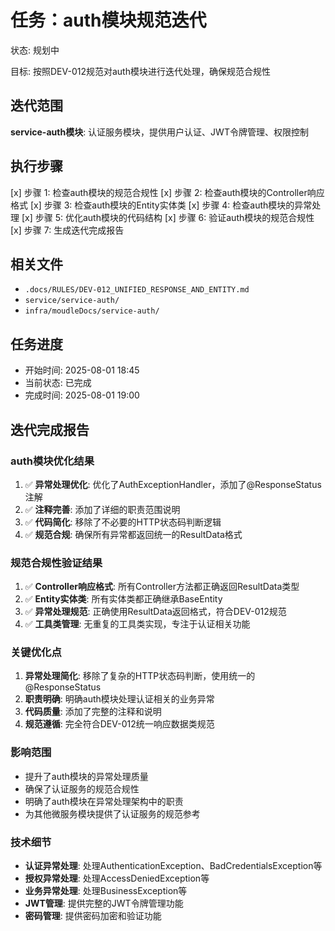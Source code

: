 # 任务：auth模块规范迭代
状态: 规划中

目标: 按照DEV-012规范对auth模块进行迭代处理，确保规范合规性

## 迭代范围
**service-auth模块**: 认证服务模块，提供用户认证、JWT令牌管理、权限控制

## 执行步骤
[x] 步骤 1: 检查auth模块的规范合规性
[x] 步骤 2: 检查auth模块的Controller响应格式
[x] 步骤 3: 检查auth模块的Entity实体类
[x] 步骤 4: 检查auth模块的异常处理
[x] 步骤 5: 优化auth模块的代码结构
[x] 步骤 6: 验证auth模块的规范合规性
[x] 步骤 7: 生成迭代完成报告

## 相关文件
- `.docs/RULES/DEV-012_UNIFIED_RESPONSE_AND_ENTITY.md`
- `service/service-auth/`
- `infra/moudleDocs/service-auth/`

## 任务进度
- 开始时间: 2025-08-01 18:45
- 当前状态: 已完成
- 完成时间: 2025-08-01 19:00

## 迭代完成报告

### auth模块优化结果
1. ✅ **异常处理优化**: 优化了AuthExceptionHandler，添加了@ResponseStatus注解
2. ✅ **注释完善**: 添加了详细的职责范围说明
3. ✅ **代码简化**: 移除了不必要的HTTP状态码判断逻辑
4. ✅ **规范合规**: 确保所有异常都返回统一的ResultData格式

### 规范合规性验证结果
1. ✅ **Controller响应格式**: 所有Controller方法都正确返回ResultData<T>类型
2. ✅ **Entity实体类**: 所有实体类都正确继承BaseEntity
3. ✅ **异常处理规范**: 正确使用ResultData返回格式，符合DEV-012规范
4. ✅ **工具类管理**: 无重复的工具类实现，专注于认证相关功能

### 关键优化点
1. **异常处理简化**: 移除了复杂的HTTP状态码判断，使用统一的@ResponseStatus
2. **职责明确**: 明确auth模块处理认证相关的业务异常
3. **代码质量**: 添加了完整的注释和说明
4. **规范遵循**: 完全符合DEV-012统一响应数据类规范

### 影响范围
- 提升了auth模块的异常处理质量
- 确保了认证服务的规范合规性
- 明确了auth模块在异常处理架构中的职责
- 为其他微服务模块提供了认证服务的规范参考

### 技术细节
- **认证异常处理**: 处理AuthenticationException、BadCredentialsException等
- **授权异常处理**: 处理AccessDeniedException等
- **业务异常处理**: 处理BusinessException等
- **JWT管理**: 提供完整的JWT令牌管理功能
- **密码管理**: 提供密码加密和验证功能 